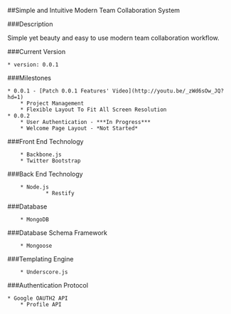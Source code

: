 ##Simple and Intuitive Modern Team Collaboration System

###Description

Simple yet beauty and easy to use modern team collaboration workflow.

###Current Version

    * version: 0.0.1

###Milestones

    * 0.0.1 - [Patch 0.0.1 Features' Video](http://youtu.be/_zWd6sOw_JQ?hd=1)
        * Project Management
        * Flexible Layout To Fit All Screen Resolution
    * 0.0.2
        * User Authentication - ***In Progress***
        * Welcome Page Layout - *Not Started*
    
###Front End Technology

		* Backbone.js
		* Twitter Bootstrap

###Back End Technology

		* Node.js
				* Restify
				
###Database

		* MongoDB

###Database Schema Framework

		* Mongoose

###Templating Engine

		* Underscore.js

###Authentication Protocol 

    * Google OAUTH2 API
        * Profile API
    

